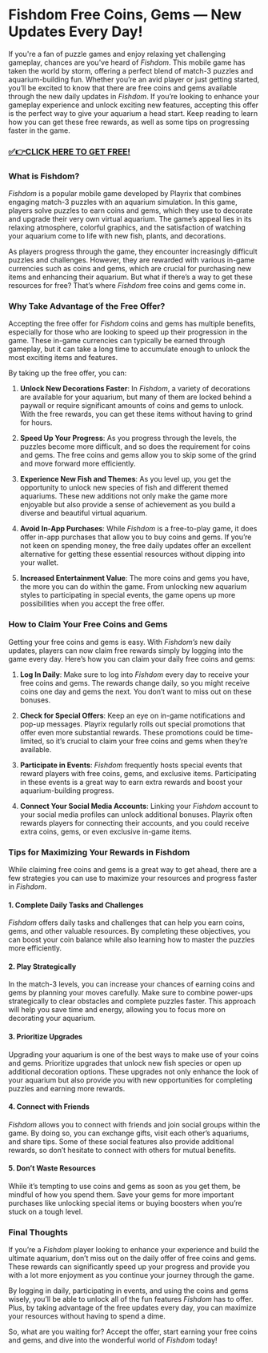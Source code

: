 # Fishdom Free Coins, Gems — New Updates Every Day!

If you're a fan of puzzle games and enjoy relaxing yet challenging gameplay, chances are you've heard of *Fishdom*. This mobile game has taken the world by storm, offering a perfect blend of match-3 puzzles and aquarium-building fun. Whether you’re an avid player or just getting started, you’ll be excited to know that there are free coins and gems available through the new daily updates in *Fishdom*. If you’re looking to enhance your gameplay experience and unlock exciting new features, accepting this offer is the perfect way to give your aquarium a head start. Keep reading to learn how you can get these free rewards, as well as some tips on progressing faster in the game.

### [✅👉CLICK HERE TO GET FREE!](https://justfree.xyz/fishdom/go/)

### What is Fishdom?

*Fishdom* is a popular mobile game developed by Playrix that combines engaging match-3 puzzles with an aquarium simulation. In this game, players solve puzzles to earn coins and gems, which they use to decorate and upgrade their very own virtual aquarium. The game’s appeal lies in its relaxing atmosphere, colorful graphics, and the satisfaction of watching your aquarium come to life with new fish, plants, and decorations.

As players progress through the game, they encounter increasingly difficult puzzles and challenges. However, they are rewarded with various in-game currencies such as coins and gems, which are crucial for purchasing new items and enhancing their aquarium. But what if there’s a way to get these resources for free? That’s where *Fishdom* free coins and gems come in.

### Why Take Advantage of the Free Offer?

Accepting the free offer for *Fishdom* coins and gems has multiple benefits, especially for those who are looking to speed up their progression in the game. These in-game currencies can typically be earned through gameplay, but it can take a long time to accumulate enough to unlock the most exciting items and features.

By taking up the free offer, you can:

1. **Unlock New Decorations Faster**: In *Fishdom*, a variety of decorations are available for your aquarium, but many of them are locked behind a paywall or require significant amounts of coins and gems to unlock. With the free rewards, you can get these items without having to grind for hours.

2. **Speed Up Your Progress**: As you progress through the levels, the puzzles become more difficult, and so does the requirement for coins and gems. The free coins and gems allow you to skip some of the grind and move forward more efficiently.

3. **Experience New Fish and Themes**: As you level up, you get the opportunity to unlock new species of fish and different themed aquariums. These new additions not only make the game more enjoyable but also provide a sense of achievement as you build a diverse and beautiful virtual aquarium.

4. **Avoid In-App Purchases**: While *Fishdom* is a free-to-play game, it does offer in-app purchases that allow you to buy coins and gems. If you’re not keen on spending money, the free daily updates offer an excellent alternative for getting these essential resources without dipping into your wallet.

5. **Increased Entertainment Value**: The more coins and gems you have, the more you can do within the game. From unlocking new aquarium styles to participating in special events, the game opens up more possibilities when you accept the free offer.

### How to Claim Your Free Coins and Gems

Getting your free coins and gems is easy. With *Fishdom’s* new daily updates, players can now claim free rewards simply by logging into the game every day. Here’s how you can claim your daily free coins and gems:

1. **Log In Daily**: Make sure to log into *Fishdom* every day to receive your free coins and gems. The rewards change daily, so you might receive coins one day and gems the next. You don’t want to miss out on these bonuses.

2. **Check for Special Offers**: Keep an eye on in-game notifications and pop-up messages. Playrix regularly rolls out special promotions that offer even more substantial rewards. These promotions could be time-limited, so it’s crucial to claim your free coins and gems when they’re available.

3. **Participate in Events**: *Fishdom* frequently hosts special events that reward players with free coins, gems, and exclusive items. Participating in these events is a great way to earn extra rewards and boost your aquarium-building progress.

4. **Connect Your Social Media Accounts**: Linking your *Fishdom* account to your social media profiles can unlock additional bonuses. Playrix often rewards players for connecting their accounts, and you could receive extra coins, gems, or even exclusive in-game items.

### Tips for Maximizing Your Rewards in Fishdom

While claiming free coins and gems is a great way to get ahead, there are a few strategies you can use to maximize your resources and progress faster in *Fishdom*.

#### 1. **Complete Daily Tasks and Challenges**
*Fishdom* offers daily tasks and challenges that can help you earn coins, gems, and other valuable resources. By completing these objectives, you can boost your coin balance while also learning how to master the puzzles more efficiently.

#### 2. **Play Strategically**
In the match-3 levels, you can increase your chances of earning coins and gems by planning your moves carefully. Make sure to combine power-ups strategically to clear obstacles and complete puzzles faster. This approach will help you save time and energy, allowing you to focus more on decorating your aquarium.

#### 3. **Prioritize Upgrades**
Upgrading your aquarium is one of the best ways to make use of your coins and gems. Prioritize upgrades that unlock new fish species or open up additional decoration options. These upgrades not only enhance the look of your aquarium but also provide you with new opportunities for completing puzzles and earning more rewards.

#### 4. **Connect with Friends**
*Fishdom* allows you to connect with friends and join social groups within the game. By doing so, you can exchange gifts, visit each other’s aquariums, and share tips. Some of these social features also provide additional rewards, so don’t hesitate to connect with others for mutual benefits.

#### 5. **Don’t Waste Resources**
While it’s tempting to use coins and gems as soon as you get them, be mindful of how you spend them. Save your gems for more important purchases like unlocking special items or buying boosters when you’re stuck on a tough level.

### Final Thoughts

If you’re a *Fishdom* player looking to enhance your experience and build the ultimate aquarium, don’t miss out on the daily offer of free coins and gems. These rewards can significantly speed up your progress and provide you with a lot more enjoyment as you continue your journey through the game.

By logging in daily, participating in events, and using the coins and gems wisely, you’ll be able to unlock all of the fun features *Fishdom* has to offer. Plus, by taking advantage of the free updates every day, you can maximize your resources without having to spend a dime.

So, what are you waiting for? Accept the offer, start earning your free coins and gems, and dive into the wonderful world of *Fishdom* today!

